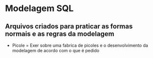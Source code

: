 # Modelagem SQL

## Arquivos criados para praticar as formas normais e as regras da modelagem

* Picole = Exer sobre uma fabrica de picoles e o desenvolvimento da modelagem de acordo com o que é pedido
